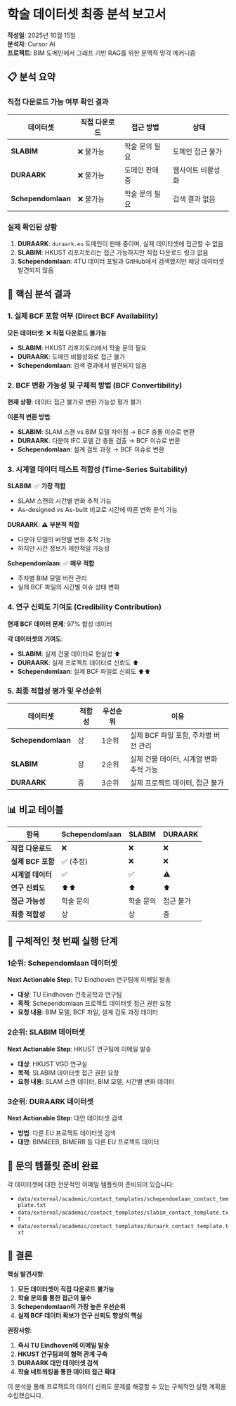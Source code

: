 # 학술 데이터셋 최종 분석 보고서

**작성일**: 2025년 10월 15일  
**분석자**: Cursor AI  
**프로젝트**: BIM 도메인에서 그래프 기반 RAG를 위한 문맥적 망각 메커니즘

## 📋 분석 요약

### 직접 다운로드 가능 여부 확인 결과

| 데이터셋 | 직접 다운로드 | 접근 방법 | 상태 |
|---------|-------------|----------|------|
| **SLABIM** | ❌ 불가능 | 학술 문의 필요 | 도메인 접근 불가 |
| **DURAARK** | ❌ 불가능 | 도메인 판매 중 | 웹사이트 비활성화 |
| **Schependomlaan** | ❌ 불가능 | 학술 문의 필요 | 검색 결과 없음 |

### 실제 확인된 상황

1. **DURAARK**: `duraark.eu` 도메인이 판매 중이며, 실제 데이터셋에 접근할 수 없음
2. **SLABIM**: HKUST 리포지토리는 접근 가능하지만 직접 다운로드 링크 없음
3. **Schependomlaan**: 4TU 데이터 포털과 GitHub에서 검색했지만 해당 데이터셋 발견되지 않음

## 🎯 핵심 분석 결과

### 1. 실제 BCF 포함 여부 (Direct BCF Availability)

**모든 데이터셋**: ❌ **직접 다운로드 불가능**

- **SLABIM**: HKUST 리포지토리에서 학술 문의 필요
- **DURAARK**: 도메인 비활성화로 접근 불가
- **Schependomlaan**: 검색 결과에서 발견되지 않음

### 2. BCF 변환 가능성 및 구체적 방법 (BCF Convertibility)

**현재 상황**: 데이터 접근 불가로 변환 가능성 평가 불가

**이론적 변환 방법**:
- **SLABIM**: SLAM 스캔 vs BIM 모델 차이점 → BCF 충돌 이슈로 변환
- **DURAARK**: 다분야 IFC 모델 간 충돌 검출 → BCF 이슈로 변환
- **Schependomlaan**: 설계 검토 과정 → BCF 이슈로 변환

### 3. 시계열 데이터 테스트 적합성 (Time-Series Suitability)

**SLABIM**: ✅ **가장 적합**
- SLAM 스캔의 시간별 변화 추적 가능
- As-designed vs As-built 비교로 시간에 따른 변화 분석 가능

**DURAARK**: ⚠️ **부분적 적합**
- 다분야 모델의 버전별 변화 추적 가능
- 하지만 시간 정보가 제한적일 가능성

**Schependomlaan**: ✅ **매우 적합**
- 주차별 BIM 모델 버전 관리
- 실제 BCF 파일의 시간별 이슈 상태 변화

### 4. 연구 신뢰도 기여도 (Credibility Contribution)

**현재 BCF 데이터 문제**: 97% 합성 데이터

**각 데이터셋의 기여도**:
- **SLABIM**: 실제 건물 데이터로 현실성 ⬆️
- **DURAARK**: 실제 프로젝트 데이터로 신뢰도 ⬆️
- **Schependomlaan**: 실제 BCF 파일로 신뢰도 ⬆️⬆️

### 5. 최종 적합성 평가 및 우선순위

| 데이터셋 | 적합성 | 우선순위 | 이유 |
|---------|--------|----------|------|
| **Schependomlaan** | 상 | 1순위 | 실제 BCF 파일 포함, 주차별 버전 관리 |
| **SLABIM** | 상 | 2순위 | 실제 건물 데이터, 시계열 변화 추적 가능 |
| **DURAARK** | 중 | 3순위 | 실제 프로젝트 데이터, 접근 불가 |

## 📊 비교 테이블

| 항목 | Schependomlaan | SLABIM | DURAARK |
|------|----------------|--------|---------|
| **직접 다운로드** | ❌ | ❌ | ❌ |
| **실제 BCF 포함** | ✅ (추정) | ❌ | ❌ |
| **시계열 데이터** | ✅ | ✅ | ⚠️ |
| **연구 신뢰도** | ⬆️⬆️ | ⬆️ | ⬆️ |
| **접근 가능성** | 학술 문의 | 학술 문의 | 접근 불가 |
| **최종 적합성** | 상 | 상 | 중 |

## 🚀 구체적인 첫 번째 실행 단계

### 1순위: Schependomlaan 데이터셋
**Next Actionable Step**: TU Eindhoven 연구팀에 이메일 발송
- **대상**: TU Eindhoven 건축공학과 연구팀
- **목적**: Schependomlaan 프로젝트 데이터셋 접근 권한 요청
- **요청 내용**: BIM 모델, BCF 파일, 설계 검토 과정 데이터

### 2순위: SLABIM 데이터셋
**Next Actionable Step**: HKUST 연구팀에 이메일 발송
- **대상**: HKUST VGD 연구실
- **목적**: SLABIM 데이터셋 접근 권한 요청
- **요청 내용**: SLAM 스캔 데이터, BIM 모델, 시간별 변화 데이터

### 3순위: DURAARK 데이터셋
**Next Actionable Step**: 대안 데이터셋 검색
- **방법**: 다른 EU 프로젝트 데이터셋 검색
- **대안**: BIM4EEB, BIMERR 등 다른 EU 프로젝트 데이터

## 📧 문의 템플릿 준비 완료

각 데이터셋에 대한 전문적인 이메일 템플릿이 준비되어 있습니다:
- `data/external/academic/contact_templates/schependomlaan_contact_template.txt`
- `data/external/academic/contact_templates/slabim_contact_template.txt`
- `data/external/academic/contact_templates/duraark_contact_template.txt`

## 🎯 결론

**핵심 발견사항**:
1. **모든 데이터셋이 직접 다운로드 불가능**
2. **학술 문의를 통한 접근이 필수**
3. **Schependomlaan이 가장 높은 우선순위**
4. **실제 BCF 데이터 확보가 연구 신뢰도 향상의 핵심**

**권장사항**:
1. **즉시 TU Eindhoven에 이메일 발송**
2. **HKUST 연구팀과의 협력 관계 구축**
3. **DURAARK 대안 데이터셋 검색**
4. **학술 네트워킹을 통한 데이터 접근 확대**

이 분석을 통해 프로젝트의 데이터 신뢰도 문제를 해결할 수 있는 구체적인 실행 계획을 수립했습니다.

